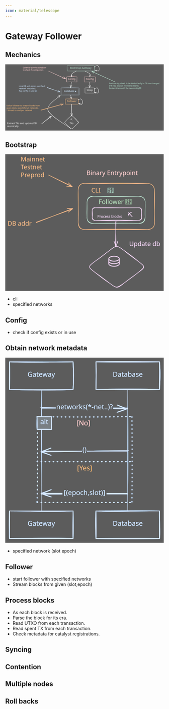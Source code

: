```yaml
---
icon: material/telescope
---
```


# Gateway Follower


## Mechanics

![Alt text](images/map.svg)

## Bootstrap
![Alt text](images/entry.svg)

- cli
- specified networks 

## Config 
- check if config exists or in use

## Obtain network metadata
![Alt text](images/db_flow.excalidraw.svg)

- specified network (slot epoch)


## Follower
- start follower with specified networks
- Stream blocks from given (slot,epoch)



## Process blocks

- As each block is received.
- Parse the block for its era.
- Read UTXO from each transaction.
- Read spent TX from each transaction.
- Check metadata for catalyst registrations.


## Syncing

## Contention

## Multiple nodes

## Roll backs